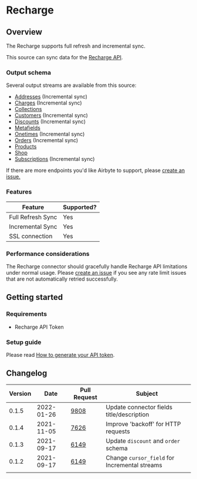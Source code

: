 # Recharge

## Overview

The Recharge supports full refresh and incremental sync.

This source can sync data for the [Recharge API](https://developer.rechargepayments.com/).

### Output schema

Several output streams are available from this source:

* [Addresses](https://developer.rechargepayments.com/v1-shopify?python#list-addresses) (Incremental sync)
* [Charges](https://developer.rechargepayments.com/v1-shopify?python#list-charges) (Incremental sync)
* [Collections](https://developer.rechargepayments.com/v1-shopify)
* [Customers](https://developer.rechargepayments.com/v1-shopify?python#list-customers) (Incremental sync)
* [Discounts](https://developer.rechargepayments.com/v1-shopify?python#list-discounts) (Incremental sync)
* [Metafields](https://developer.rechargepayments.com/v1-shopify?python#list-metafields)
* [Onetimes](https://developer.rechargepayments.com/v1-shopify?python#list-onetimes) (Incremental sync)
* [Orders](https://developer.rechargepayments.com/v1-shopify?python#list-orders) (Incremental sync)
* [Products](https://developer.rechargepayments.com/v1-shopify?python#list-products)
* [Shop](https://developer.rechargepayments.com/v1-shopify?python#shop)
* [Subscriptions](https://developer.rechargepayments.com/v1-shopify?python#list-subscriptions) (Incremental sync)

If there are more endpoints you'd like Airbyte to support, please [create an issue.](https://github.com/airbytehq/airbyte/issues/new/choose)

### Features

| Feature           | Supported? |
| ----------------- | ---------- |
| Full Refresh Sync | Yes        |
| Incremental Sync  | Yes        |
| SSL connection    | Yes        |

### Performance considerations

The Recharge connector should gracefully handle Recharge API limitations under normal usage. Please [create an issue](https://github.com/airbytehq/airbyte/issues) if you see any rate limit issues that are not automatically retried successfully.

## Getting started

### Requirements

* Recharge API Token

### Setup guide

Please read [How to generate your API token](https://support.rechargepayments.com/hc/en-us/articles/360008829993-ReCharge-API).

## Changelog

| Version | Date       | Pull Request                                           | Subject                                       |
| ------- | ---------- | ------------------------------------------------------ | --------------------------------------------- |
| 0.1.5   | 2022-01-26 | [9808](https://github.com/airbytehq/airbyte/pull/9808) | Update connector fields title/description     |
| 0.1.4   | 2021-11-05 | [7626](https://github.com/airbytehq/airbyte/pull/7626) | Improve 'backoff' for HTTP requests           |
| 0.1.3   | 2021-09-17 | [6149](https://github.com/airbytehq/airbyte/pull/6149) | Update `discount` and `order` schema          |
| 0.1.2   | 2021-09-17 | [6149](https://github.com/airbytehq/airbyte/pull/6149) | Change `cursor_field` for Incremental streams |
|         |            |                                                        |                                               |

